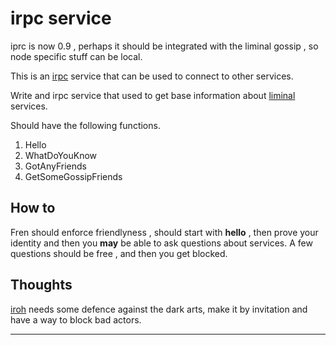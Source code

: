 # irpc service

iprc is now 0.9  , perhaps it should be integrated with the liminal gossip , so node specific stuff can be local.


This is an [irpc](https://github.com/n0-computer/irpc) service that can be used to connect to other services. 

Write and irpc service that used to get base information about [liminal](liminal) services. 

Should have the following functions.

1. Hello
1. WhatDoYouKnow
1. GotAnyFriends
1. GetSomeGossipFriends

## How to

Fren should enforce friendlyness ,  should start with **hello** , then prove your identity and then you __may__ be able to ask questions about services. A few questions should be free , and then you get blocked.

##  Thoughts

[iroh](http://iroh.computer) needs some defence against the dark arts, make it by invitation and have a way to block bad actors.

---